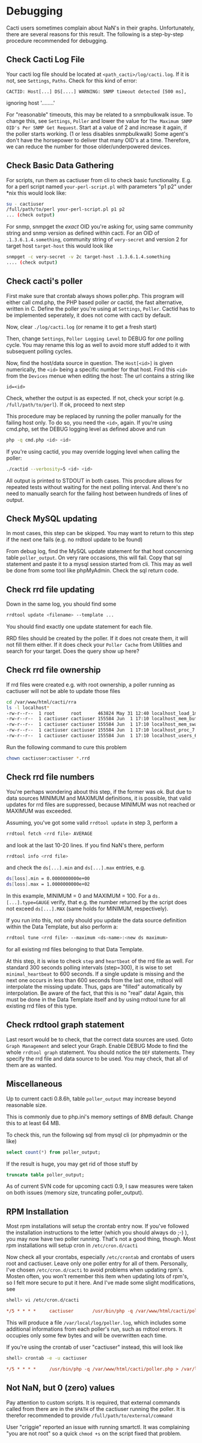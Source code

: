 # Debugging

Cacti users sometimes complain about NaN's in their graphs. Unfortunately,
there are several reasons for this result. The following is a step-by-step
procedure recommended for debugging.

## Check Cacti Log File

Your cacti log file should be located at `<path_cacti>/log/cacti.log`. If it is
not, see `Settings`, `Paths`. Check for this kind of error:

    CACTID: Host[...] DS[....] WARNING: SNMP timeout detected [500 ms],
ignoring host '........'

For "reasonable" timeouts, this may be related to a snmpbulkwalk issue. To
change this, see `Settings`, `Poller` and lower the value for `The Maximum SNMP
OID's Per SNMP Get Request`. Start at a value of 2 and increase it again, if
the poller starts working. (1 or less disables snmpbulkwalk) Some agent's don't
have the horsepower to deliver that many OID's at a time. Therefore, we can
reduce the number for those older/underpowered devices.

## Check Basic Data Gathering

For scripts, run them as cactiuser from cli to check basic functionality. E.g.
for a perl script named `your-perl-script.pl` with parameters "p1 p2" under
*nix this would look like:

~~~sh
su - cactiuser
/full/path/to/perl your-perl-script.pl p1 p2
... (check output)
~~~

For snmp, snmpget the _exact_ OID you're asking for, using same community
string and snmp version as defined within cacti. For an OID of
`.1.3.6.1.4.something`, community string of `very-secret` and version 2 for
target host `target-host` this would look like

~~~sh
snmpget -c very-secret -v 2c target-host .1.3.6.1.4.something
.... (check output)
~~~

## Check cacti's poller

First make sure that crontab always shows poller.php. This program will either
call cmd.php, the PHP based poller _or_ cactid, the fast alternative, written
in C. Define the poller you're using at `Settings`, `Poller`. Cactid has to be
implemented seperately, it does not come with cacti by default.

Now, clear `./log/cacti.log` (or rename it to get a fresh start)

Then, change `Settings`, `Poller Logging Level` to DEBUG for _one_ polling
cycle. You may rename this log as well to avoid more stuff added to it with
subsequent polling cycles.

Now, find the host/data source in question. The `Host[<id>]` is given
numerically, the `<id>` being a specific number for that host. Find this `<id>`
from the `Devices` menue when editing the host: The url contains a string like

`id=<id>`

Check, whether the output is as expected. If not, check your script (e.g.
`/full/path/to/perl`). If ok, proceed to next step

This procedure may be replaced by running the poller manually for the failing
host only. To do so, you need the `<id>`, again. If you're using cmd.php, set the
DEBUG logging level as defined above and run

~~~sh
php -q cmd.php <id> <id>
~~~

If you're using cactid, you may override logging level when calling the poller:

~~~sh
./cactid --verbosity=5 <id> <id>
~~~

All output is printed to STDOUT in both cases. This procdure allows for
repeated tests without waiting for the next polling interval. And there's no
need to manually search for the failing host between hundreds of lines of
output.

## Check MySQL updating

In most cases, this step can be skipped. You may want to return to this step if
the next one fails (e.g. no rrdtool update to be found)

From debug log, find the MySQL update statement for that host concerning table
`poller_output`. On very rare occasions, this will fail. Copy that sql
statement and paste it to a mysql session started from cli. This may as well be
done from some tool like phpMyAdmin. Check the sql return code.

## Check rrd file updating

Down in the same log, you should find some

~~~sh
rrdtool update <filename> --template ...
~~~

You should find exactly one update statement for each file.

RRD files should be created by the poller. If it does not create them, it will
not fill them either. If it does check your `Poller Cache` from Utilities and
search for your target. Does the query show up here?

## Check rrd file ownership

If rrd files were created e.g. with root ownership, a poller running as
cactiuser will not be able to update those files

~~~sh
cd /var/www/html/cacti/rra
ls -l localhost*
-rw-r--r--  1 root      root      463824 May 31 12:40 localhost_load_1min_5.rrd
-rw-r--r--  1 cactiuser cactiuser 155584 Jun  1 17:10 localhost_mem_buffers_3.rrd
-rw-r--r--  1 cactiuser cactiuser 155584 Jun  1 17:10 localhost_mem_swap_4.rrd
-rw-r--r--  1 cactiuser cactiuser 155584 Jun  1 17:10 localhost_proc_7.rrd
-rw-r--r--  1 cactiuser cactiuser 155584 Jun  1 17:10 localhost_users_6.rrd
~~~

Run the following command to cure this problem

~~~sh
chown cactiuser:cactiuser *.rrd
~~~

## Check rrd file numbers

You're perhaps wondering about this step, if the former was ok. But due to data
sources MINIMUM and MAXIMUM definitions, it is possible, that valid updates for
rrd files are suppressed, because MINIMUM was not reached or MAXIMUM was
exceeded.

Assuming, you've got some valid `rrdtool update` in step 3, perform a

~~~sh
rrdtool fetch <rrd file> AVERAGE
~~~

and look at the last 10-20 lines. If you find NaN's there, perform

~~~sh
rrdtool info <rrd file>
~~~

and check the `ds[...].min` and `ds[...].max` entries, e.g.

~~~sh
ds[loss].min = 0.0000000000e+00
ds[loss].max = 1.0000000000e+02
~~~

In this example, MINIMUM = 0 and MAXIMUM = 100. For a `ds.[...].type=GAUGE`
verify, that e.g. the number returned by the script does not exceed
`ds[...].MAX` (same holds for MINIMUM, respectively).

If you run into this, not only should you update the data source definition
within the Data Template, but also perform a:

~~~sh
rrdtool tune <rrd file> --maximum <ds-name>:<new ds maximum>
~~~

for all existing rrd files belonging to that Data Template.

At this step, it is wise to check `step` and `heartbeat` of the rrd file as
well. For standard 300 seconds polling intervals (step=300), it is wise to set
`minimal_heartbeat` to 600 seconds. If a single update is missing and the next
one occurs in less than 600 seconds from the last one, rrdtool will interpolate
the missing update. Thus, gaps are "filled" automatically by interpolation. Be
aware of the fact, that this is no "real" data! Again, this must be done in the
Data Template itself and by using rrdtool tune for all existing rrd files of
this type.

## Check rrdtool graph statement

Last resort would be to check, that the correct data sources are used. Goto
`Graph Management` and select your Graph. Enable DEBUG Mode to find the whole
`rrdtool graph` statement. You should notice the `DEF` statements. They specify
the rrd file and data source to be used. You may check, that all of them are as
wanted.

## Miscellaneous

Up to current cacti 0.8.6h, table `poller_output` may increase beyond
reasonable size.

This is commonly due to php.ini's memory settings of 8MB default. Change this
to at least 64 MB.

To check this, run the following sql from mysql cli (or phpmyadmin or the like)

~~~sql
select count(*) from poller_output;
~~~

If the result is huge, you may get rid of those stuff by

~~~sql
truncate table poller_output;
~~~

As of current SVN code for upcoming cacti 0.9, I saw measures were taken on
both issues (memory size, truncating poller_output).

## RPM Installation

Most rpm installations will setup the crontab entry now. If you've followed the
installation instructions to the letter (which you should always do ;-) ), you
may now have two poller running. That's not a good thing, though. Most rpm
installations will setup cron in `/etc/cron.d/cacti`

Now check all your crontabs, especially `/etc/crontab` and crontabs of users
root and cactiuser. Leave only one poller entry for all of them. Personally,
I've chosen `/etc/cron.d/cacti` to avoid problems when updating rpm's. Mosten
often, you won't remember this item when updating lots of rpm's, so I felt more
secure to put it here. And I've made some slight modifications, see

~~~sh
shell> vi /etc/cron.d/cacti
~~~

~~~ini
*/5 * * * *     cactiuser       /usr/bin/php -q /var/www/html/cacti/poller.php > /var/local/log/poller.log 2>&1
~~~

This will produce a file `/var/local/log/poller.log`, which includes some
additional informations from each poller's run, such as rrdtool errors. It
occupies only some few bytes and will be overwritten each time.

If you're using the crontab of user "cactiuser" instead, this will look like

~~~sh
shell> crontab -e -u cactiuser
~~~

~~~ini
*/5 * * * *     /usr/bin/php -q /var/www/html/cacti/poller.php > /var/local/log/poller.log 2>&1
~~~

## Not NaN, but 0 (zero) values

Pay attention to custom scripts. It is required, that external commands called
from there are in the `$PATH` of the cactiuser running the poller. It is
therefor recommended to provide `/full/path/to/external/command`

User "criggie" reported an issue with running smartctl. It was complaining "you
are not root" so a quick `chmod +s` on the script fixed that problem.
